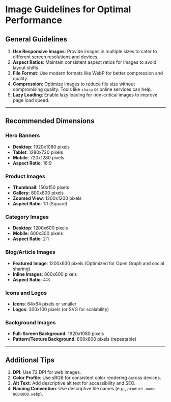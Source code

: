 # Image Guidelines for Optimal Performance

## General Guidelines
1. **Use Responsive Images**: Provide images in multiple sizes to cater to different screen resolutions and devices.
2. **Aspect Ratios**: Maintain consistent aspect ratios for images to avoid layout shifts.
3. **File Format**: Use modern formats like WebP for better compression and quality.
4. **Compression**: Optimize images to reduce file size without compromising quality. Tools like `sharp` or online services can help.
5. **Lazy Loading**: Enable lazy loading for non-critical images to improve page load speed.

---

## Recommended Dimensions

### **Hero Banners**
- **Desktop**: 1920x1080 pixels
- **Tablet**: 1280x720 pixels
- **Mobile**: 720x1280 pixels
- **Aspect Ratio**: 16:9

### **Product Images**
- **Thumbnail**: 150x150 pixels
- **Gallery**: 800x800 pixels
- **Zoomed View**: 1200x1200 pixels
- **Aspect Ratio**: 1:1 (Square)

### **Category Images**
- **Desktop**: 1200x600 pixels
- **Mobile**: 600x300 pixels
- **Aspect Ratio**: 2:1

### **Blog/Article Images**
- **Featured Image**: 1200x630 pixels (Optimized for Open Graph and social sharing)
- **Inline Images**: 800x600 pixels
- **Aspect Ratio**: 4:3

### **Icons and Logos**
- **Icons**: 64x64 pixels or smaller
- **Logos**: 300x100 pixels (or SVG for scalability)

### **Background Images**
- **Full-Screen Background**: 1920x1080 pixels
- **Pattern/Texture Background**: 800x800 pixels (repeatable)

---

## Additional Tips
1. **DPI**: Use 72 DPI for web images.
2. **Color Profile**: Use sRGB for consistent color rendering across devices.
3. **Alt Text**: Add descriptive alt text for accessibility and SEO.
4. **Naming Convention**: Use descriptive file names (e.g., `product-name-800x800.webp`).
